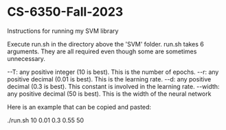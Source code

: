 # CS-6350-Fall-2023
Instructions for running my SVM library

Execute run.sh in the directory above the 'SVM' folder. run.sh takes 6 arguments. They are all required even though some are sometimes unnecessary.

--T: any positive integer (10 is best). This is the number of epochs.
--r: any positive decimal (0.01 is best). This is the learning rate.
--d: any positive decimal (0.3 is best). This constant is involved in the learning rate.
--width: any positive decimal (50 is best). This is the width of the neural network

Here is an example that can be copied and pasted:

./run.sh 10 0.01 0.3 0.55 50